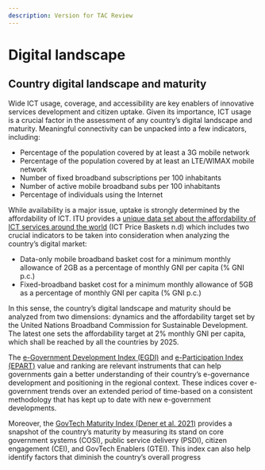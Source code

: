 ```yaml
---
description: Version for TAC Review
---
```


# Digital landscape

## Country digital landscape and maturity

Wide ICT usage, coverage, and accessibility are key enablers of innovative services development and citizen uptake. Given its importance, ICT usage is a crucial factor in the assessment of any country’s digital landscape and maturity. Meaningful connectivity can be unpacked into a few indicators, including:

* Percentage of the population covered by at least a 3G mobile network
* Percentage of the population covered by at least an LTE/WIMAX mobile network&#x20;
* Number of fixed broadband subscriptions per 100 inhabitants
* Number of active mobile broadband subs per 100 inhabitants&#x20;
* Percentage of individuals using the Internet&#x20;

While availability is a major issue, uptake is strongly determined by the affordability of ICT. ITU provides a [unique data set about the affordability of ICT services around the world](https://www.itu.int/en/ITU-D/Statistics/Dashboards/Pages/IPB.aspx) (ICT Price Baskets n.d) which includes two crucial indicators to be taken into consideration when analyzing the country’s digital market: &#x20;

* Data-only mobile broadband basket cost for a minimum monthly allowance of 2GB as a percentage of monthly GNI per capita (% GNI p.c.)&#x20;
* &#x20;Fixed-broadband basket cost for a minimum monthly allowance of 5GB as a percentage of monthly GNI per capita (% GNI p.c.)&#x20;

In this sense, the country’s digital landscape and maturity should be analyzed from two dimensions: dynamics and the affordability target set by the United Nations Broadband Commission for Sustainable Development. The latest one sets the affordability target at 2% monthly GNI per capita, which shall be reached by all the countries by 2025. &#x20;

The [e-Government Development Index (EGDI)](https://publicadministration.un.org/egovkb/en-us/About/Overview/-E-Government-Development-Index) and [e-Participation Index (EPART)](https://publicadministration.un.org/egovkb/en-us/About/Overview/E-Participation-Index) value and ranking are relevant instruments that can help governments gain a better understanding of their country’s e-governance development and positioning in the regional context. These indices cover e-government trends over an extended period of time-based on a consistent methodology that has kept up to date with new e-government developments.

Moreover, the [GovTech Maturity Index (Dener et al. 2021)](http://hdl.handle.net/10986/36233) provides a snapshot of the country’s maturity by measuring its stand on core government systems (COSI), public service delivery (PSDI), citizen engagement (CEI), and GovTech Enablers (GTEI). This index can also help identify factors that diminish the country’s overall progress

